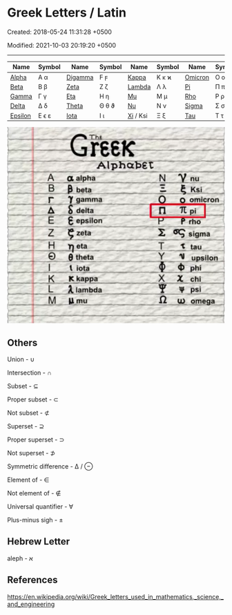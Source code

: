 # Greek Letters / Latin

Created: 2018-05-24 11:31:28 +0500

Modified: 2021-10-03 20:19:20 +0500

---

| **Name**                                                                                                                    | **Symbol** | **Name**                                                                                                                    | **Symbol** | **Name**                                                                                                                  | **Symbol** | **Name**                                                                                                                    | **Symbol** | **Name**                                                                                                                    | **Symbol** |
|--------|-------|---------|-------|--------|-------|--------|-------|-------|-------|
| [Alpha](https://en.wikipedia.org/wiki/Greek_letters_used_in_mathematics,_science,_and_engineering#%CE%91%CE%B1_(alpha))     | Α α        | [Digamma](https://en.wikipedia.org/wiki/Greek_letters_used_in_mathematics,_science,_and_engineering#%CF%9C%CF%9D_(digamma)) | Ϝ ϝ        | [Kappa](https://en.wikipedia.org/wiki/Greek_letters_used_in_mathematics,_science,_and_engineering#%CE%9A%CE%BA_(kappa))   | Κ κ ϰ      | [Omicron](https://en.wikipedia.org/wiki/Greek_letters_used_in_mathematics,_science,_and_engineering#%CE%9F%CE%BF_(omicron)) | Ο ο        | [Upsilon](https://en.wikipedia.org/wiki/Greek_letters_used_in_mathematics,_science,_and_engineering#%CE%A5%CF%85_(upsilon)) | Υ υ        |
| [Beta](https://en.wikipedia.org/wiki/Greek_letters_used_in_mathematics,_science,_and_engineering#%CE%92%CE%B2_(beta))       | Β β        | [Zeta](https://en.wikipedia.org/wiki/Greek_letters_used_in_mathematics,_science,_and_engineering#%CE%96%CE%B6_(zeta))       | Ζ ζ        | [Lambda](https://en.wikipedia.org/wiki/Greek_letters_used_in_mathematics,_science,_and_engineering#%CE%9B%CE%BB_(lambda)) | Λ λ        | [Pi](https://en.wikipedia.org/wiki/Greek_letters_used_in_mathematics,_science,_and_engineering#%CE%A0%CF%80_(pi))           | Π π ϖ      | [Phi](https://en.wikipedia.org/wiki/Greek_letters_used_in_mathematics,_science,_and_engineering#%CE%A6%CF%86_(phi))         | Φ ϕ φ      |
| [Gamma](https://en.wikipedia.org/wiki/Greek_letters_used_in_mathematics,_science,_and_engineering#%CE%93%CE%B3_(gamma))     | Γ γ        | [Eta](https://en.wikipedia.org/wiki/Greek_letters_used_in_mathematics,_science,_and_engineering#%CE%97%CE%B7_(eta))         | Η η        | [Mu](https://en.wikipedia.org/wiki/Greek_letters_used_in_mathematics,_science,_and_engineering#%CE%9C%CE%BC_(mu))         | Μ μ        | [Rho](https://en.wikipedia.org/wiki/Greek_letters_used_in_mathematics,_science,_and_engineering#%CE%A1%CF%81_(rho))         | Ρ ρ ϱ      | [Chi](https://en.wikipedia.org/wiki/Greek_letters_used_in_mathematics,_science,_and_engineering#%CE%A7%CF%87_(chi))         | Χ χ        |
| [Delta](https://en.wikipedia.org/wiki/Greek_letters_used_in_mathematics,_science,_and_engineering#%CE%94%CE%B4_(delta))     | Δ δ        | [Theta](https://en.wikipedia.org/wiki/Greek_letters_used_in_mathematics,_science,_and_engineering#%CE%98%CE%B8_(theta))     | Θ θ ϑ      | [Nu](https://en.wikipedia.org/wiki/Greek_letters_used_in_mathematics,_science,_and_engineering#%CE%9D%CE%BD_(nu))         | Ν ν        | [Sigma](https://en.wikipedia.org/wiki/Greek_letters_used_in_mathematics,_science,_and_engineering#%CE%A3%CF%83_(sigma))     | Σ σ ς      | [Psi](https://en.wikipedia.org/wiki/Greek_letters_used_in_mathematics,_science,_and_engineering#%CE%A8%CF%88_(psi))         | Ψ ψ        |
| [Epsilon](https://en.wikipedia.org/wiki/Greek_letters_used_in_mathematics,_science,_and_engineering#%CE%95%CE%B5_(epsilon)) | Ε ϵ ε      | [Iota](https://en.wikipedia.org/wiki/Greek_letters_used_in_mathematics,_science,_and_engineering#%CE%99%CE%B9_(iota))       | Ι ι        | [Xi](https://en.wikipedia.org/wiki/Greek_letters_used_in_mathematics,_science,_and_engineering#%CE%9E%CE%BE_(xi)) / Ksi   | Ξ ξ        | [Tau](https://en.wikipedia.org/wiki/Greek_letters_used_in_mathematics,_science,_and_engineering#%CE%A4%CF%84_(tau))         | Τ τ        | [Omega](https://en.wikipedia.org/wiki/Greek_letters_used_in_mathematics,_science,_and_engineering#%CE%A9%CF%89_(omega))     | Ω ω        |
![image](media/Greek-Letters---Latin-image1.png)

## Others

Union - ∪

Intersection - **∩**

Subset - ⊆

Proper subset - ⊂

Not subset - ⊄

Superset - ⊇

Proper superset - ⊃

Not superset - ⊅

Symmetric difference - ∆ / ⊖

Element of - ∈

Not element of - ∉

Universal quantifier - ∀

Plus-minus sigh - ±

## Hebrew Letter

aleph - א

## References

<https://en.wikipedia.org/wiki/Greek_letters_used_in_mathematics,_science,_and_engineering>
